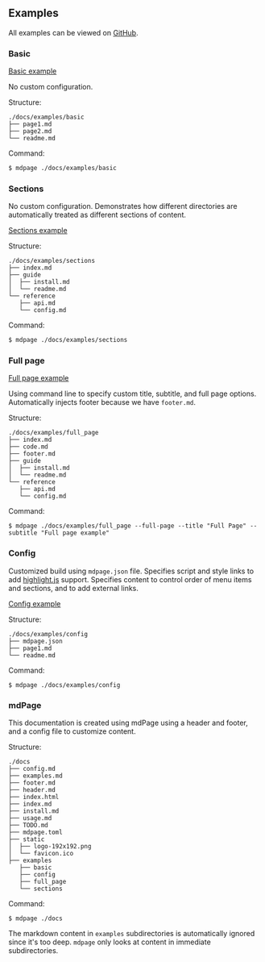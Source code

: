 ## Examples

All examples can be viewed on [GitHub](https://github.com/bojand/mdpage).

### Basic

[Basic example](/mdpage/docs/examples/basic)

No custom configuration.

Structure:

```
./docs/examples/basic
├── page1.md
├── page2.md
└── readme.md
```

Command:

```sh
$ mdpage ./docs/examples/basic
```

### Sections 

No custom configuration. Demonstrates how different directories are automatically treated as different sections of content.

[Sections example](/mdpage/docs/examples/sections)

Structure:

```
./docs/examples/sections
├── index.md
├── guide
│  ├── install.md
│  └── readme.md
└── reference
   ├── api.md
   └── config.md
```

Command:

```sh
$ mdpage ./docs/examples/sections
```

### Full page

[Full page example](/mdpage/docs/examples/full_page)

Using command line to specify custom title, subtitle, and full page options.
Automatically injects footer because we have `footer.md`.

Structure:

```
./docs/examples/full_page
├── index.md
├── code.md
├── footer.md
├── guide
│  ├── install.md
│  └── readme.md
└── reference
   ├── api.md
   └── config.md
```

Command:

```
$ mdpage ./docs/examples/full_page --full-page --title "Full Page" --subtitle "Full page example"
```

### Config 

Customized build using `mdpage.json` file. Specifies script and style links to add [highlight.js](https://highlightjs.org/) support. Specifies content to control order of menu items and sections, and to add external links.

[Config example](/mdpage/docs/examples/config)

Structure:

```
./docs/examples/config
├── mdpage.json
├── page1.md
└── readme.md
```

Command:

```
$ mdpage ./docs/examples/config
```

### mdPage

This documentation is created using mdPage using a header and footer, and a config file to customize content.

Structure:

```
./docs
├── config.md
├── examples.md
├── footer.md
├── header.md
├── index.html
├── index.md
├── install.md
├── usage.md
├── TODO.md
├── mdpage.toml
├── static
│  ├── logo-192x192.png
│  └── favicon.ico
├── examples
   ├── basic
   ├── config
   ├── full_page
   └── sections
```

Command:

```
$ mdpage ./docs
```

The markdown content in `examples` subdirectories is automatically ignored since it's too deep. `mdpage` only looks at content in immediate subdirectories.
